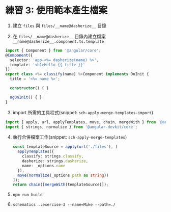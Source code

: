 # 練習 3: 使用範本產生檔案

1. 建立 `files` 與 `files/__name@dasherize__` 目錄

2. 在 `files/__name@dasherize__` 目錄內建立檔案 `__name@dasherize__.component.ts.template`

  ```ts
  import { Component } from '@angular/core';
  @Component({
    selector: 'app-<%= dasherize(name) %>',
    template: '<h1>Hello {{ title }}'
  })
  export class <%= classify(name) %>Component implements OnInit {
    title = '<%= name %>';

    constructor() { }

    ngOnInit() { }
  }
  ```

3. import 所需的工具程式(snippet: `sch-apply-merge-templates-import`)

  ```ts
  import { apply, url, applyTemplates, move, chain, mergeWith } from '@angular-devkit/schematics';
  import { strings, normalize } from '@angular-devkit/core';
  ```

4. 執行合併檔案工作(snippet: `sch-apply-merge-templates`)

   ```ts
   const templateSource = apply(url('./files'), [
     applyTemplates({
       classify: strings.classify,
       dasherize: strings.dasherize,
       name: _options.name
     }),
     move(normalize(_options.path as string))
   ]);
   return chain([mergeWith(templateSource)]);
   ```

5. `npm run build`

6. `schematics .:exercise-3 --name=Mike --path=./`
